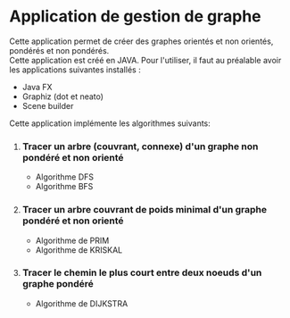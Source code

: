 <h1><b>Application de gestion de graphe</b></h1>

<p>Cette application permet de créer des graphes orientés et non orientés, pondérés et non pondérés.<br>Cette application est créé en JAVA. Pour l'utiliser, il faut au préalable avoir les applications suivantes installés :
<ul>
  <li>Java FX</li>
  <li>Graphiz (dot et neato)</li>
  <li>Scene builder</li>
 </ul>
 Cette application implémente les algorithmes suivants:
 <ol>
  <li>
    <h3>Tracer un arbre (couvrant, connexe) d'un graphe non pondéré et non orienté</h3>
    <ul>
      <li>Algorithme DFS</li>
      <li>Algorithme BFS</li>
    </ul>
  </li>
  <li>
    <h3>Tracer un arbre couvrant de poids minimal d'un graphe pondéré et non orienté</h3>
    <ul>
      <li>Algorithme de PRIM</li>
      <li>Algorithme de KRISKAL</li>
    </ul>
  </li>
  <li>
    <h3>Tracer le chemin le plus court entre deux noeuds d'un graphe pondéré</h3>
    <ul>
      <li>Algorithme de DIJKSTRA</li>
    </ul>
  </li>
 </ol>
</p>
